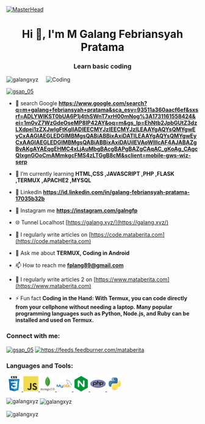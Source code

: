 [![MasterHead](https://1.bp.blogspot.com/-7A4WynwLsMw/XbBpCXG8fHI/AAAAAAAAMt4/uOa1bpLskYgrwGbllhSu2SDj_Mig8SXJQCLcBGAsYHQ/s1600/2000_600px.gif)](https://galang.xyz)

<h1 align="center">Hi 👋, I'm M Galang Febriansyah Pratama</h1>
<h3 align="center">Learn basic coding</h3>
<a href ="https://galang.xyz"><img align="right" alt="Coding" width="400" src="https://i.pinimg.com/originals/e2/82/42/e282424b2847885602230435e6aff1cc.gif"></a>

<p align="left"> <img src="https://komarev.com/ghpvc/?username=galangxyz&label=Profile%20views&color=0e75b6&style=flat" alt="galangxyz" /> </p>

<p align="left"> <a href="https://twitter.com/gsap_05" target="blank"><img src="https://img.shields.io/twitter/follow/gsap_05?logo=twitter&style=for-the-badge" alt="gsap_05" /></a> </p>

- 🔗 search Google **https://www.google.com/search?q=m+galang+febriansyah+pratama&sca_esv=93511a360aacf6ef&sxsrf=ADLYWIKST0bUA6P1j4thSWnT7xrH00mNog%3A1731161558424&ei=1m0vZ7WzGdeOseMP8IP42AY&oq=m&gs_lp=EhNtb2JpbGUtZ3dzLXdpei1zZXJwIgFtKgIIADIEECMYJzIEECMYJzILEAAYgAQYsQMYgwEyCxAAGIAEGLEDGIMBMgsQABiABBixAxiDATILEAAYgAQYsQMYgwEyCxAAGIAEGLEDGIMBMgsQABiABBixAxiDAUilEVAoWIIIcAF4AJABAZgBvAKgAYAEqgEHMC4xLjAuMbgBAcgBAPgBAZgCAqAC_gKoAg_CAgcQIxgnGOoCmAMmkgcFMS4zLTGgB8cM&sclient=mobile-gws-wiz-serp**

- 🌱 I’m currently learning **HTML,CSS ,JAVASCRIPT ,PHP ,FLASK ,TERMUX ,APACHE2 ,MYSQL**

- 🔗 Linkedln **https://id.linkedin.com/in/galang-febriansyah-pratama-17035b32b**

- 🔗 Instagram me **https://instagram.com/galngfp**

- 🌐 Tunnel Localhost [https://galang.xyz/](https://galang.xyz/)

- 📝 I regularly write articles on [https://code.mataberita.com](https://code.mataberita.com)

- 💬 Ask me about **TERMUX, Coding in Android**

- 📫 How to reach me **fplang89@gmail.com**

- 📝 I regularly write articles 2 on [https://www.mataberita.com](https://www.mataberita.com)

- ⚡ Fun fact **Coding in the Hand: With Termux, you can code directly from your cellphone without needing a laptop. Many popular programming languages ​​such as Python, Node.js, and Ruby can be installed and used on Termux.**

<h3 align="left">Connect with me:</h3>
<p align="left">
<a href="https://twitter.com/gsap_05" target="blank"><img align="center" src="https://raw.githubusercontent.com/rahuldkjain/github-profile-readme-generator/master/src/images/icons/Social/twitter.svg" alt="gsap_05" height="30" width="40" /></a>
<a href="/https://feeds.feedburner.com/mataberita" target="blank"><img align="center" src="https://raw.githubusercontent.com/rahuldkjain/github-profile-readme-generator/master/src/images/icons/Social/rss.svg" alt="https://feeds.feedburner.com/mataberita" height="30" width="40" /></a>
</p>

<h3 align="left">Languages and Tools:</h3>
<p align="left"> <a href="https://www.w3schools.com/css/" target="_blank" rel="noreferrer"> <img src="https://raw.githubusercontent.com/devicons/devicon/master/icons/css3/css3-original-wordmark.svg" alt="css3" width="40" height="40"/> </a> <a href="https://developer.mozilla.org/en-US/docs/Web/JavaScript" target="_blank" rel="noreferrer"> <img src="https://raw.githubusercontent.com/devicons/devicon/master/icons/javascript/javascript-original.svg" alt="javascript" width="40" height="40"/> </a> <a href="https://www.mongodb.com/" target="_blank" rel="noreferrer"> <img src="https://raw.githubusercontent.com/devicons/devicon/master/icons/mongodb/mongodb-original-wordmark.svg" alt="mongodb" width="40" height="40"/> </a> <a href="https://www.mysql.com/" target="_blank" rel="noreferrer"> <img src="https://raw.githubusercontent.com/devicons/devicon/master/icons/mysql/mysql-original-wordmark.svg" alt="mysql" width="40" height="40"/> </a> <a href="https://www.nginx.com" target="_blank" rel="noreferrer"> <img src="https://raw.githubusercontent.com/devicons/devicon/master/icons/nginx/nginx-original.svg" alt="nginx" width="40" height="40"/> </a> <a href="https://www.php.net" target="_blank" rel="noreferrer"> <img src="https://raw.githubusercontent.com/devicons/devicon/master/icons/php/php-original.svg" alt="php" width="40" height="40"/> </a> <a href="https://www.python.org" target="_blank" rel="noreferrer"> <img src="https://raw.githubusercontent.com/devicons/devicon/master/icons/python/python-original.svg" alt="python" width="40" height="40"/> </a> </p>

<p><img align="left" src="https://github-readme-stats.vercel.app/api/top-langs?username=galangxyz&show_icons=true&locale=en&layout=compact" alt="galangxyz" /></p>

<p>&nbsp;<img align="center" src="https://github-readme-stats.vercel.app/api?username=galangxyz&show_icons=true&locale=en" alt="galangxyz" /></p>

<p><img align="center" src="https://github-readme-streak-stats.herokuapp.com/?user=galangxyz&" alt="galangxyz" /></p>
